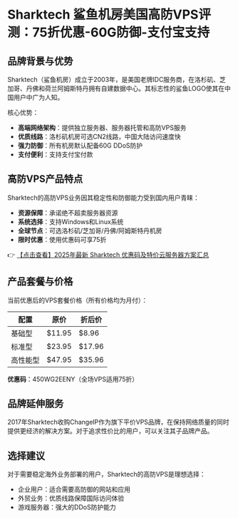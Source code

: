 # Sharktech 鲨鱼机房美国高防VPS评测：75折优惠-60G防御-支付宝支持

## 品牌背景与优势
Sharktech（鲨鱼机房）成立于2003年，是美国老牌IDC服务商，在洛杉矶、芝加哥、丹佛和荷兰阿姆斯特丹拥有自建数据中心。其标志性的鲨鱼LOGO使其在中国用户中广为人知。

核心优势：
- **高端网络架构**：提供独立服务器、服务器托管和高防VPS服务
- **优质线路**：洛杉矶机房可选CN2线路，中国大陆访问速度快
- **强力防御**：所有机房默认配备60G DDoS防护
- **支付便利**：支持支付宝付款

## 高防VPS产品特点
Sharktech的高防VPS业务因其稳定性和防御能力受到国内用户青睐：

- **资源保障**：承诺绝不超卖服务器资源
- **系统选择**：支持Windows和Linux系统
- **全球节点**：可选洛杉矶/芝加哥/丹佛/阿姆斯特丹机房
- **限时优惠**：使用优惠码可享75折

👉 [【点击查看】2025年最新 Sharktech 优惠码及特价云服务器方案汇总](https://bit.ly/Sharktech)

## 产品套餐与价格
当前优惠后的VPS套餐价格（所有价格均为月付）：

| 配置       | 原价   | 折后价 |
|------------|--------|--------|
| 基础型     | $11.95 | $8.96  |
| 标准型     | $23.95 | $17.96 |
| 高性能型   | $47.95 | $35.96 |

**优惠码**：450WG2EENY（全场VPS适用75折）

## 品牌延伸服务
2017年Sharktech收购ChangeIP作为旗下平价VPS品牌，在保持网络质量的同时提供更经济的解决方案。对于追求性价比的用户，可以关注其子品牌产品。

## 选择建议
对于需要稳定海外业务部署的用户，Sharktech的高防VPS是理想选择：
- 企业用户：适合需要高防御的网站和应用
- 外贸业务：优质线路保障国际访问体验
- 游戏服务器：强大的DDoS防护能力